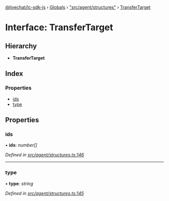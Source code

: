 [@livechat/lc-sdk-js](../README.md) › [Globals](../globals.md) › ["src/agent/structures"](../modules/_src_agent_structures_.md) › [TransferTarget](_src_agent_structures_.transfertarget.md)

# Interface: TransferTarget

## Hierarchy

* **TransferTarget**

## Index

### Properties

* [ids](_src_agent_structures_.transfertarget.md#ids)
* [type](_src_agent_structures_.transfertarget.md#type)

## Properties

###  ids

• **ids**: *number[]*

*Defined in [src/agent/structures.ts:146](https://github.com/livechat/lc-sdk-js/blob/e25bbbb/src/agent/structures.ts#L146)*

___

###  type

• **type**: *string*

*Defined in [src/agent/structures.ts:145](https://github.com/livechat/lc-sdk-js/blob/e25bbbb/src/agent/structures.ts#L145)*
